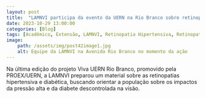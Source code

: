 ```yaml
---
layout: post
title:  "LAMNVI participa da evento da UERN na Rio Branco sobre retinopatia diabética e hipertensiva"
date: 2023-10-29 13:00:00
categories: [Blog]
tags: [Acadêmico, Extensão, LAMNVI, Retinopatia Hipertensiva, Retinopatia Diabética]
image: 
    path: /assets/img/post42image1.jpg
    alt: Equipe da LAMNVI na Avenida Rio Branco no momento da ação
---
```


Na última edição do projeto Viva UERN Rio Branco, promovido pela PROEX/UERN, a LAMNVI preparou um material sobre as retinopatias hipertensiva e diabética, buscando orientar a população sobre os impactos da pressão alta e da diabete descontrolada na visão.